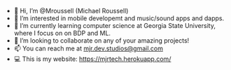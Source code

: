 - 👋 Hi, I’m @Mroussell (Michael Roussell)
- 👀 I’m interested in mobile developemt and music/sound apps and dapps.
- 🌱 I’m currently learning computer science at Georgia State University, where I focus on on BDP and ML.
- 💞️ I’m looking to collaborate on any of your amazing projects!
- 📫 You can reach me at mjr.dev.studios@gmail.com
- 💻 This is my website: https://mjrtech.herokuapp.com/

<!---
Mroussell/Mroussell is a ✨ special ✨ repository because its `README.md` (this file) appears on your GitHub profile.
You can click the Preview link to take a look at your changes.
--->
